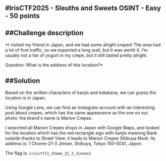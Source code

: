 #IrisCTF2025 - Sleuths and Sweets
OSINT - Easy - 50 points
---
##Challenge description
---
*I visited my friend in Japan, and we had some alright crepes! The area had a lot of foot traffic, so we expected a long wait, but it was worth it. I’m usually not a fan of yogurt in my crepe, but it still tasted pretty alright.


Question: What is the address of this location?*

##Solution
---

Based on the written characters of kanjis and katakana, we can guess the location is in Japan.

Using Google Lens, we can find an Instagram account with an interesting post about crepes, which has the same appearance as the one on our photo: the brand's name is Marion Crepes.

I searched all Marion Crepes shops in Japan with Google Maps, and looked for the location which has the red rectangle sign with kanjis meaning Bank outside thanks to Street View: it leads to Marion Crepes Shibuya Modi. Its address is: 1 Chome-21-3 Jinnan, Shibuya, Tokyo 150-0041, Japon.

The flag is: `irisctf{1_Chome_21_3_Jinnan}`
